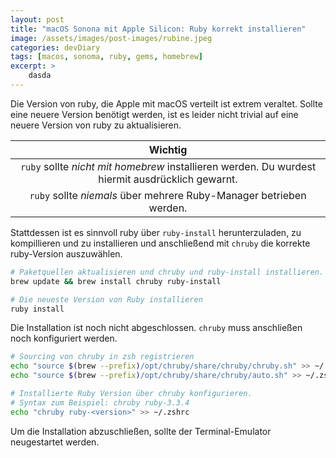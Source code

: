 ```yaml
---
layout: post
title: "macOS Sonona mit Apple Silicon: Ruby korrekt installieren"
image: /assets/images/post-images/rubine.jpeg
categories: devDiary
tags: [macos, sonoma, ruby, gems, homebrew]
excerpt: >
    dasda
---
```


Die Version von ruby, die Apple mit macOS verteilt ist extrem veraltet. Sollte eine neuere Version benötigt werden,
ist es leider nicht trivial auf eine neuere Version von ruby zu aktualisieren.

|**Wichtig**|
|:-:|
|`ruby` sollte _nicht mit homebrew_ installieren werden. Du wurdest hiermit ausdrücklich gewarnt.|
|`ruby` sollte _niemals_ über mehrere Ruby-Manager betrieben werden.|

Stattdessen ist es sinnvoll ruby über `ruby-install` herunterzuladen, zu kompillieren und zu installieren und anschließend mit `chruby` die korrekte ruby-Version auszuwählen.

```bash
# Paketquellen aktualisieren und chruby und ruby-install installieren.
brew update && brew install chruby ruby-install

# Die neueste Version von Ruby installieren
ruby install
```

Die Installation ist noch nicht abgeschlossen. `chruby` muss anschließen noch konfiguriert werden.

```bash
# Sourcing von chruby in zsh registrieren
echo "source $(brew --prefix)/opt/chruby/share/chruby/chruby.sh" >> ~/.zshrc
echo "source $(brew --prefix)/opt/chruby/share/chruby/auto.sh" >> ~/.zshrc

# Installierte Ruby Version über chruby konfigurieren.
# Syntax zum Beispiel: chruby ruby-3.3.4 
echo "chruby ruby-<version>" >> ~/.zshrc
```

Um die Installation abzuschließen, sollte der Terminal-Emulator neugestartet werden.